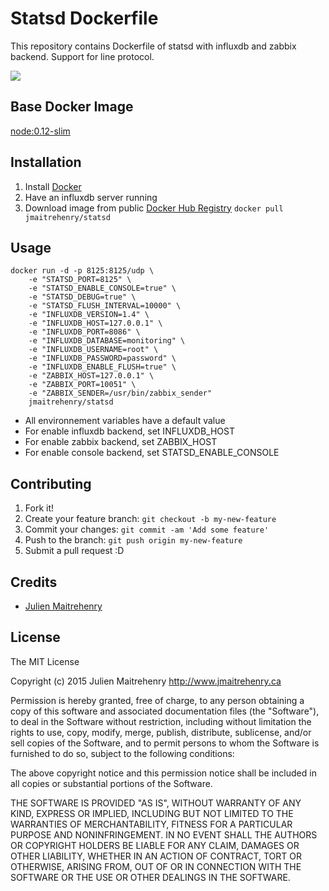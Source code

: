 # Statsd Dockerfile

This repository contains Dockerfile of statsd with influxdb and zabbix backend. Support for line protocol.

[![](https://badge.imagelayers.io/jmaitrehenry/statsd:latest.svg)](https://imagelayers.io/?images=jmaitrehenry/statsd:latest 'Get your own badge on imagelayers.io')

## Base Docker Image

[node:0.12-slim](https://registry.hub.docker.com/_/node/)

## Installation

1. Install [Docker](https://www.docker.com/)
2. Have an influxdb server running
3. Download image from public [Docker Hub Registry](https://registry.hub.docker.com/repos/jmaitrehenry/) 
	`docker pull jmaitrehenry/statsd`

## Usage

```
docker run -d -p 8125:8125/udp \
	-e "STATSD_PORT=8125" \
	-e "STATSD_ENABLE_CONSOLE=true" \
	-e "STATSD_DEBUG=true" \
    -e "STATSD_FLUSH_INTERVAL=10000" \
	-e "INFLUXDB_VERSION=1.4" \
    -e "INFLUXDB_HOST=127.0.0.1" \
    -e "INFLUXDB_PORT=8086" \
    -e "INFLUXDB_DATABASE=monitoring" \
    -e "INFLUXDB_USERNAME=root" \
    -e "INFLUXDB_PASSWORD=password" \
    -e "INFLUXDB_ENABLE_FLUSH=true" \
    -e "ZABBIX_HOST=127.0.0.1" \
    -e "ZABBIX_PORT=10051" \
    -e "ZABBIX_SENDER=/usr/bin/zabbix_sender"
    jmaitrehenry/statsd
```

- All environnement variables have a default value
- For enable influxdb backend, set INFLUXDB_HOST
- For enable zabbix backend, set ZABBIX_HOST
- For enable console backend, set STATSD_ENABLE_CONSOLE

## Contributing

1. Fork it!
2. Create your feature branch: `git checkout -b my-new-feature`
3. Commit your changes: `git commit -am 'Add some feature'`
4. Push to the branch: `git push origin my-new-feature`
5. Submit a pull request :D

## Credits

- [Julien Maitrehenry](https://github.com/jmaitrehenry)

## License

The MIT License

Copyright (c) 2015 Julien Maitrehenry http://www.jmaitrehenry.ca

Permission is hereby granted, free of charge, to any person obtaining a copy
of this software and associated documentation files (the "Software"), to deal
in the Software without restriction, including without limitation the rights
to use, copy, modify, merge, publish, distribute, sublicense, and/or sell
copies of the Software, and to permit persons to whom the Software is
furnished to do so, subject to the following conditions:

The above copyright notice and this permission notice shall be included in
all copies or substantial portions of the Software.

THE SOFTWARE IS PROVIDED "AS IS", WITHOUT WARRANTY OF ANY KIND, EXPRESS OR
IMPLIED, INCLUDING BUT NOT LIMITED TO THE WARRANTIES OF MERCHANTABILITY,
FITNESS FOR A PARTICULAR PURPOSE AND NONINFRINGEMENT. IN NO EVENT SHALL THE
AUTHORS OR COPYRIGHT HOLDERS BE LIABLE FOR ANY CLAIM, DAMAGES OR OTHER
LIABILITY, WHETHER IN AN ACTION OF CONTRACT, TORT OR OTHERWISE, ARISING FROM,
OUT OF OR IN CONNECTION WITH THE SOFTWARE OR THE USE OR OTHER DEALINGS IN
THE SOFTWARE.
